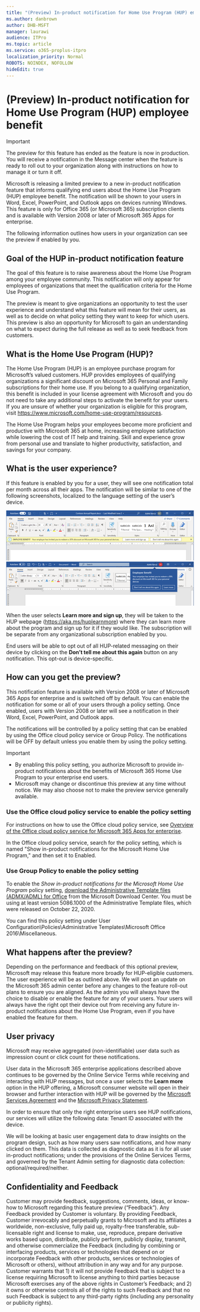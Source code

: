 ```yaml
---
title: "(Preview) In-product notification for Home Use Program (HUP) employee benefit"
ms.author: danbrown
author: DHB-MSFT
manager: laurawi
audience: ITPro
ms.topic: article
ms.service: o365-proplus-itpro
localization_priority: Normal
ROBOTS: NOINDEX, NOFOLLOW
hideEdit: true
---
```


# (Preview) In-product notification for Home Use Program (HUP) employee benefit

> [!IMPORTANT]
> The preview for this feature has ended as the feature is now in production. You will receive a notification in the Message center when the feature is ready to roll out to your organization along with instructions on how to manage it or turn it off. 

Microsoft is releasing a limited preview to a new in-product notification feature that informs qualifying end users about the Home Use Program (HUP) employee benefit. The notification will be shown to your users in Word, Excel, PowerPoint, and Outlook apps on devices running Windows. This feature is only for Office 365 (or Microsoft 365) subscription clients and is available with Version 2008 or later of Microsoft 365 Apps for enterprise.

The following information outlines how users in your organization can see the preview if enabled by you.

## Goal of the HUP in-product notification feature

The goal of this feature is to raise awareness about the Home Use Program among your employee community. This notification will only appear for employees of organizations that meet the qualification criteria for the Home Use Program.

The preview is meant to give organizations an opportunity to test the user experience and understand what this feature will mean for their users, as well as to decide on what policy setting they want to keep for which users. This preview is also an opportunity for Microsoft to gain an understanding on what to expect during the full release as well as to seek feedback from customers. 

## What is the Home Use Program (HUP)?

The Home Use Program (HUP) is an employee purchase program for Microsoft’s valued customers. HUP provides employees of qualifying organizations a significant discount on Microsoft 365 Personal and Family subscriptions for their home use. If you belong to a qualifying organization, this benefit is included in your license agreement with Microsoft and you do not need to take any additional steps to activate the benefit for your users. If you are unsure of whether your organization is eligible for this program, visit https://www.microsoft.com/home-use-program/resources.

The Home Use Program helps your employees become more proficient and productive with Microsoft 365 at home, increasing employee satisfaction while lowering the cost of IT help and training. Skill and experience grow from personal use and translate to higher productivity, satisfaction, and savings for your company.

## What is the user experience?

If this feature is enabled by you for a user, they will see one notification total per month across all their apps. The notification will be similar to one of the following screenshots, localized to the language setting of the user’s device.

![Screenshot showing a document in Word, with a message about the Home Use Program showing underneath the ribbon.](../images/other/home-use-program-1.png)
![Screenshot showing a document in Word, with a message about the Home User Program showing underneath the user's name on the title bar.](../images/other/home-use-program-2.png)

When the user selects **Learn more and sign up**, they will be taken to the HUP webpage (https://aka.ms/huplearnmore) where they can learn more about the program and sign up for it if they would like. The subscription will be separate from any organizational subscription enabled by you.

End users will be able to opt out of all HUP-related messaging on their device by clicking on the **Don’t tell me about this again** button on any notification. This opt-out is device-specific.

## How can you get the preview?

This notification feature is available with Version 2008 or later of Microsoft 365 Apps for enterprise and is switched off by default. You can enable the notification for some or all of your users through a policy setting. Once enabled, users with Version 2008 or later will see a notification in their Word, Excel, PowerPoint, and Outlook apps.

The notifications will be controlled by a policy setting that can be enabled by using the Office cloud policy service or Group Policy. The notifications will be OFF by default unless you enable them by using the policy setting.

> [!IMPORTANT]
> - By enabling this policy setting, you authorize Microsoft to provide in-product notifications about the benefits of Microsoft 365 Home Use Program to your enterprise end users.
> - Microsoft may change or discontinue this preview at any time without notice. We may also choose not to make the preview service generally available.

### Use the Office cloud policy service to enable the policy setting

For instructions on how to use the Office cloud policy service, see [Overview of the Office cloud policy service for Microsoft 365 Apps for enterprise](../overview-office-cloud-policy-service.md).

In the Office cloud policy service, search for the policy setting, which is named "Show in-product notifications for the Microsoft Home Use Program," and then set it to Enabled.

### Use Group Policy to enable the policy setting

To enable the *Show in-product notifications for the Microsoft Home Use Program* policy setting, [download the Administrative Template files (ADMX/ADML) for Office](https://www.microsoft.com/download/details.aspx?id=49030) from the Microsoft Download Center. You must be using at least version 5086.1000 of the Administrative Template files, which were released on October 22, 2020.

You can find this policy setting under User Configuration\Policies\Administrative Templates\Microsoft Office 2016\Miscellaneous.

## What happens after the preview?

Depending on the performance and feedback of this optional preview, Microsoft may release this feature more broadly for HUP-eligible customers. The user experience will be as outlined above. We will post an update on the Microsoft 365 admin center before any changes to the feature roll-out plans to ensure you are aligned. As the admin you will always have the choice to disable or enable the feature for any of your users. Your users will always have the right opt their device out from receiving any future in-product notifications about the Home Use Program, even if you have enabled the feature for them.

## User privacy

Microsoft may receive aggregated (non-identifiable) user data such as impression count or click count for these notifications.

User data in the Microsoft 365 enterprise applications described above continues to be governed by the Online Service Terms while receiving and interacting with HUP messages, but once a user selects the **Learn more** option in the HUP offering, a Microsoft consumer website will open in their browser and further interaction with HUP will be governed by the [Microsoft Services Agreement](https://www.microsoft.com/servicesagreement) and the [Microsoft Privacy Statement](https://privacy.microsoft.com/privacystatement).

In order to ensure that only the right enterprise users see HUP notifications, our services will utilize the following data: Tenant ID associated with the device.

We will be looking at basic user engagement data to draw insights on the program design, such as how many users saw notifications, and how many clicked on them. This data is collected as diagnostic data as it is for all user in-product notifications; under the provisions of the Online Services Terms, and governed by the Tenant Admin setting for diagnostic data collection: optional/required/neither.

## Confidentiality and Feedback

Customer may provide feedback, suggestions, comments, ideas, or know-how to Microsoft regarding this feature preview (“Feedback”).  Any Feedback provided by Customer is voluntary. By providing Feedback, Customer irrevocably and perpetually grants to Microsoft and its affiliates a worldwide, non-exclusive, fully paid up, royalty-free transferable, sub-licensable right and license to make, use, reproduce, prepare derivative works based upon, distribute, publicly perform, publicly display, transmit, and otherwise commercialize the Feedback (including by combining or interfacing products, services or technologies that depend on or incorporate Feedback with other products, services or technologies of Microsoft or others), without attribution in any way and for any purpose. Customer warrants that 1) it will not provide Feedback that is subject to a license requiring Microsoft to license anything to third parties because Microsoft exercises any of the above rights in Customer’s Feedback; and 2) it owns or otherwise controls all of the rights to such Feedback and that no such Feedback is subject to any third-party rights (including any personality or publicity rights).
